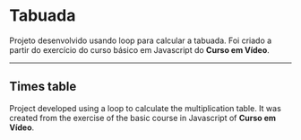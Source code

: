 # Tabuada

Projeto desenvolvido usando loop para calcular a tabuada.
Foi criado a partir do exercício do curso básico em Javascript do **Curso em Vídeo**.


___



## Times table

Project developed using a loop to calculate the multiplication table.
It was created from the exercise of the basic course in Javascript of **Curso em Vídeo**.
